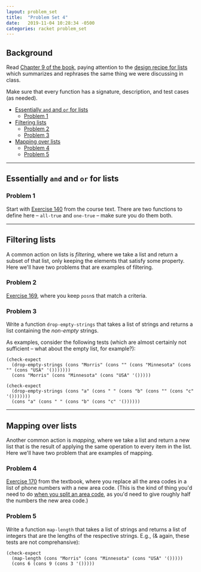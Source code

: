 ```yaml
---
layout: problem_set
title:  "Problem Set 4"
date:   2019-11-04 10:28:34 -0500
categories: racket problem_set
---
```


## Background <!-- omit in toc -->

Read [Chapter 9 of the book,](https://htdp.org/2019-02-24/part_two.html#%28part._ch~3adesign-lists%29)
paying attention to the [design recipe for lists](https://htdp.org/2019-02-24/part_two.html#%28counter._%28figure._fig~3atemplate-q%29%29)
which summarizes and rephrases the same thing we were discussing in
class.

Make sure that every function has a signature, description, and test cases (as needed).

- [Essentially `and` and `or` for lists](#essentially-and-and-or-for-lists)
  - [Problem 1](#problem-1)
- [Filtering lists](#filtering-lists)
  - [Problem 2](#problem-2)
  - [Problem 3](#problem-3)
- [Mapping over lists](#mapping-over-lists)
  - [Problem 4](#problem-4)
  - [Problem 5](#problem-5)

---

## Essentially `and` and `or` for lists

### Problem 1

Start with [Exercise 140](https://htdp.org/2019-02-24/part_two.html#%28counter._%28exercise._list-and%29%29)
from the course text. There are two functions to define here –
`all-true` and `one-true` – make sure you do them both.

---

## Filtering lists

A common action on lists is _filtering_, where we take a list and
return a subset of that list, only keeping the elements that
satisfy some property. Here we'll have two problems that
are examples of filtering.

### Problem 2

[Exercise 169](https://htdp.org/2019-02-24/part_two.html#%28counter._%28exercise._work3%29%29), where you
  keep `posn`s that match a criteria.

### Problem 3

Write a function `drop-empty-strings` that takes a list of strings and returns a list
containing the *non-empty* strings.

As examples, consider the following tests (which are almost certainly
not sufficient – what about the empty list, for example?):

```racket
(check-expect
  (drop-empty-strings (cons "Morris" (cons "" (cons "Minnesota" (cons "" (cons "USA" '()))))))
  (cons "Morris" (cons "Minnesota" (cons "USA" '()))))

(check-expect
  (drop-empty-strings (cons "a" (cons " " (cons "b" (cons "" (cons "c" '()))))))
  (cons "a" (cons " " (cons "b" (cons "c" '())))))
```

---

## Mapping over lists

Another common action is _mapping_, where we take a list and return a new list that is
the result of applying the same operation to every item in the list.
Here we'll have two problem that are examples of mapping.

### Problem 4

[Exercise 170](https://htdp.org/2019-02-24/part_two.html#%28counter._%28exercise._work4%29%29) from the textbook, where you replace
all the area codes in a list of phone numbers with a new area code. (This is the kind
of thing you'd need to do [when you split an area code](https://en.wikipedia.org/wiki/Area_codes_713,_281,_346,_and_832), 
as you'd need to give roughly half the numbers the new area code.)

### Problem 5

Write a function `map-length` that takes a list of strings and returns a list of
integers that are the lengths of the respective strings. E.g., (& again, these tests
are not comprehansive):

```racket
(check-expect
  (map-length (cons "Morris" (cons "Minnesota" (cons "USA" '()))))
  (cons 6 (cons 9 (cons 3 '()))))
```
